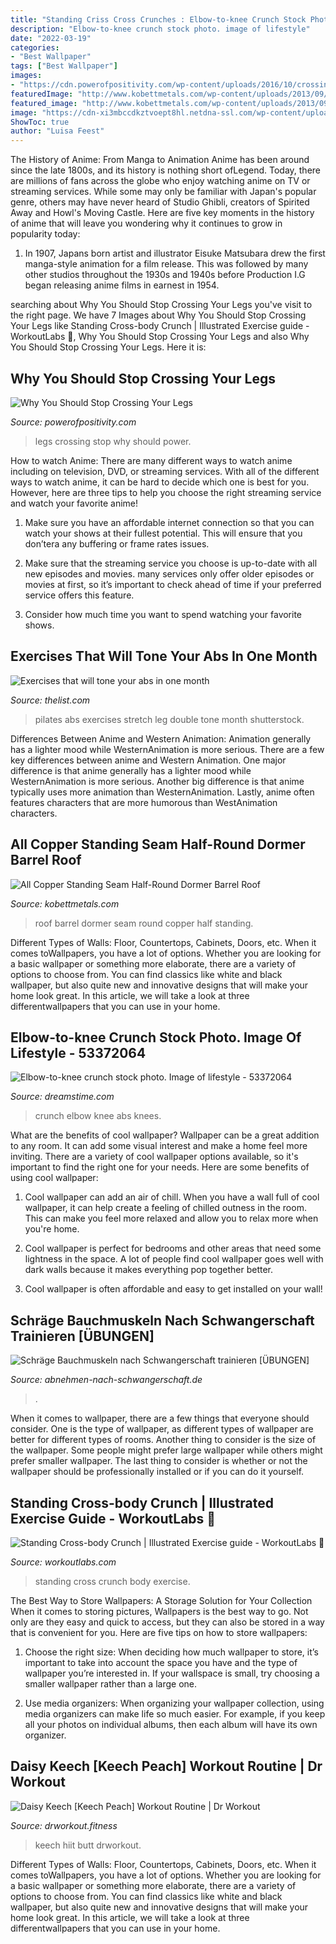 ```yaml
---
title: "Standing Criss Cross Crunches : Elbow-to-knee Crunch Stock Photo. Image Of Lifestyle"
description: "Elbow-to-knee crunch stock photo. image of lifestyle"
date: "2022-03-19"
categories:
- "Best Wallpaper"
tags: ["Best Wallpaper"]
images:
- "https://cdn.powerofpositivity.com/wp-content/uploads/2016/10/crossing-your-legs-stop-power-of-positivity-1024x576.jpg"
featuredImage: "http://www.kobettmetals.com/wp-content/uploads/2013/09/Field-Pics-12-19-11-064.jpg"
featured_image: "http://www.kobettmetals.com/wp-content/uploads/2013/09/Field-Pics-12-19-11-064.jpg"
image: "https://cdn-xi3mbccdkztvoept8hl.netdna-ssl.com/wp-content/uploads/watermarked/Standing_Cross-body_Crunch.png"
ShowToc: true
author: "Luisa Feest"
---
```



The History of Anime: From Manga to Animation
Anime has been around since the late 1800s, and its history is nothing short ofLegend. Today, there are millions of fans across the globe who enjoy watching anime on TV or streaming services. While some may only be familiar with Japan's popular genre, others may have never heard of Studio Ghibli, creators of Spirited Away and Howl's Moving Castle. Here are five key moments in the history of anime that will leave you wondering why it continues to grow in popularity today:
1) In 1907, Japans born artist and illustrator Eisuke Matsubara drew the first manga-style animation for a film release. This was followed by many other studios throughout the 1930s and 1940s before Production I.G began releasing anime films in earnest in 1954.

	

		
searching about Why You Should Stop Crossing Your Legs you've visit to the right page. We have 7 Images about Why You Should Stop Crossing Your Legs like Standing Cross-body Crunch | Illustrated Exercise guide - WorkoutLabs 💪, Why You Should Stop Crossing Your Legs and also Why You Should Stop Crossing Your Legs. Here it is:
		
    
## Why You Should Stop Crossing Your Legs

<img loading=lazy src="https://cdn.powerofpositivity.com/wp-content/uploads/2016/10/crossing-your-legs-stop-power-of-positivity-1024x576.jpg" onerror="this.onerror=null;this.src='https://tse4.mm.bing.net/th?id=OIP.KI-FKlRUmajNUHkvfiOoXQHaEK&amp;pid=15.1';" alt="Why You Should Stop Crossing Your Legs">

_Source: powerofpositivity.com_

>legs crossing stop why should power. 

	

How to watch Anime: There are many different ways to watch anime including on television, DVD, or streaming services.
With all of the different ways to watch anime, it can be hard to decide which one is best for you. However, here are three tips to help you choose the right streaming service and watch your favorite anime!
1. Make sure you have an affordable internet connection so that you can watch your shows at their fullest potential. This will ensure that you don’tera any buffering or frame rates issues.

2. Make sure that the streaming service you choose is up-to-date with all new episodes and movies. many services only offer older episodes or movies at first, so it’s important to check ahead of time if your preferred service offers this feature.

3. Consider how much time you want to spend watching your favorite shows.

    
## Exercises That Will Tone Your Abs In One Month

<img loading=lazy src="http://img2.thelist.com/img/gallery/exercises-that-will-tone-your-abs-in-just-one-month/pilates-double-leg-stretch.jpg" onerror="this.onerror=null;this.src='https://tse1.mm.bing.net/th?id=OIP.SWXNfDJ67nQObVQWThI2ygHaEK&amp;pid=15.1';" alt="Exercises that will tone your abs in one month">

_Source: thelist.com_

>pilates abs exercises stretch leg double tone month shutterstock. 

	

Differences Between Anime and Western Animation: Animation generally has a lighter mood while WesternAnimation is more serious.
There are a few key differences between anime and Western Animation. One major difference is that anime generally has a lighter mood while WesternAnimation is more serious. Another big difference is that anime typically uses more animation than WesternAnimation. Lastly, anime often features characters that are more humorous than WestAnimation characters.

    
## All Copper Standing Seam Half-Round Dormer Barrel Roof

<img loading=lazy src="http://www.kobettmetals.com/wp-content/uploads/2013/09/Field-Pics-12-19-11-064.jpg" onerror="this.onerror=null;this.src='https://tse2.mm.bing.net/th?id=OIP.iwFLgKbzSovYShCtTUQs7AAAAA&amp;pid=15.1';" alt="All Copper Standing Seam Half-Round Dormer Barrel Roof">

_Source: kobettmetals.com_

>roof barrel dormer seam round copper half standing. 

	

Different Types of Walls: Floor, Countertops, Cabinets, Doors, etc.
When it comes toWallpapers, you have a lot of options. Whether you are looking for a basic wallpaper or something more elaborate, there are a variety of options to choose from. You can find classics like white and black wallpaper, but also quite new and innovative designs that will make your home look great. In this article, we will take a look at three differentwallpapers that you can use in your home.

    
## Elbow-to-knee Crunch Stock Photo. Image Of Lifestyle - 53372064

<img loading=lazy src="https://thumbs.dreamstime.com/b/elbow-to-knee-crunch-step-step-instructions-abs-lie-flat-your-back-place-your-hands-behind-your-head-bend-your-knees-53372064.jpg" onerror="this.onerror=null;this.src='https://tse4.mm.bing.net/th?id=OIP.yY6kxaNFsOKMddyeSon2kwHaJ7&amp;pid=15.1';" alt="Elbow-to-knee crunch stock photo. Image of lifestyle - 53372064">

_Source: dreamstime.com_

>crunch elbow knee abs knees. 

	

What are the benefits of cool wallpaper?
Wallpaper can be a great addition to any room. It can add some visual interest and make a home feel more inviting. There are a variety of cool wallpaper options available, so it's important to find the right one for your needs. Here are some benefits of using cool wallpaper: 
1. Cool wallpaper can add an air of chill. When you have a wall full of cool wallpaper, it can help create a feeling of chilled outness in the room. This can make you feel more relaxed and allow you to relax more when you're home. 

2. Cool wallpaper is perfect for bedrooms and other areas that need some lightness in the space. A lot of people find cool wallpaper goes well with dark walls because it makes everything pop together better. 

3. Cool wallpaper is often affordable and easy to get installed on your wall!

    
## Schräge Bauchmuskeln Nach Schwangerschaft Trainieren [ÜBUNGEN]

<img loading=lazy src="https://www.abnehmen-nach-schwangerschaft.de/wp-content/uploads/2017/08/crunch-bike-1.jpg" onerror="this.onerror=null;this.src='https://tse4.mm.bing.net/th?id=OIP.IdNckkVb5Vcm_qqmktjbIAAAAA&amp;pid=15.1';" alt="Schräge Bauchmuskeln nach Schwangerschaft trainieren [ÜBUNGEN]">

_Source: abnehmen-nach-schwangerschaft.de_

>. 

	

When it comes to wallpaper, there are a few things that everyone should consider. One is the type of wallpaper, as different types of wallpaper are better for different types of rooms. Another thing to consider is the size of the wallpaper. Some people might prefer large wallpaper while others might prefer smaller wallpaper. The last thing to consider is whether or not the wallpaper should be professionally installed or if you can do it yourself.

    
## Standing Cross-body Crunch | Illustrated Exercise Guide - WorkoutLabs 💪

<img loading=lazy src="https://cdn-xi3mbccdkztvoept8hl.netdna-ssl.com/wp-content/uploads/watermarked/Standing_Cross-body_Crunch.png" onerror="this.onerror=null;this.src='https://tse2.mm.bing.net/th?id=OIP.LIcsdmCeYRpVn614TLurWQHaE8&amp;pid=15.1';" alt="Standing Cross-body Crunch | Illustrated Exercise guide - WorkoutLabs 💪">

_Source: workoutlabs.com_

>standing cross crunch body exercise. 

	

The Best Way to Store Wallpapers: A Storage Solution for Your Collection
When it comes to storing pictures, Wallpapers is the best way to go. Not only are they easy and quick to access, but they can also be stored in a way that is convenient for you. Here are five tips on how to store wallpapers:
1) Choose the right size: When deciding how much wallpaper to store, it’s important to take into account the space you have and the type of wallpaper you’re interested in. If your wallspace is small, try choosing a smaller wallpaper rather than a large one.

2) Use media organizers: When organizing your wallpaper collection, using media organizers can make life so much easier. For example, if you keep all your photos on individual albums, then each album will have its own organizer.

    
## Daisy Keech [Keech Peach] Workout Routine | Dr Workout

<img loading=lazy src="https://www.drworkout.fitness/wp-content/uploads/2021/05/Daisy-Keech-10-Minute-at-Home-HIIT-Workout-768x1152.png" onerror="this.onerror=null;this.src='https://tse3.mm.bing.net/th?id=OIP.gkZJTPIl-CRLjuknYYUfDQHaLH&amp;pid=15.1';" alt="Daisy Keech [Keech Peach] Workout Routine | Dr Workout">

_Source: drworkout.fitness_

>keech hiit butt drworkout. 

	

Different Types of Walls: Floor, Countertops, Cabinets, Doors, etc.
When it comes toWallpapers, you have a lot of options. Whether you are looking for a basic wallpaper or something more elaborate, there are a variety of options to choose from. You can find classics like white and black wallpaper, but also quite new and innovative designs that will make your home look great. In this article, we will take a look at three differentwallpapers that you can use in your home.

